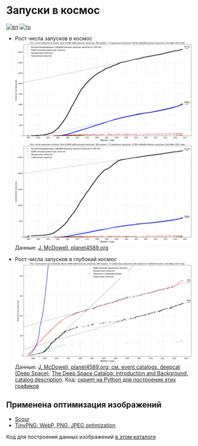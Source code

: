 # Запуски в космос

[![en](https://img.shields.io/badge/lang-en-red.svg)](README.md)
[![ru](https://img.shields.io/badge/lang-ru-green.svg)](README-ru.md)

* Рост числа запусков в космос
![Орбитальные и суборбитальные запуски в космос с апогеем более 100 км](./launches-orb-suborb-100km-linfit-ru.png "Орбитальные и суборбитальные запуски в космос с апогеем более 100 км с линейной аппроксимацией. Красным отмечены неудачные попытки, зеленым - некаталогизированные граничные запуски")
![Орбитальные и суборбитальные запуски в космос с апогеем более 80 км](./launches-orb-suborb-80km-linfit-ru.png "Орбитальные и суборбитальные запуски в космос с апогеем более 80 км с линейной аппроксимацией. Красным отмечены неудачные попытки, зеленым - некаталогизированные граничные запуски")
Данные: [J. McDowell, planet4589.org](https://planet4589.org/space/gcat/web/launch/ldes.html)

* Рост числа запусков в глубокий космос
![Рост числа запусков в глубокий космос](./launches-orb-deep-linfit-ru.png "Рост числа запусков в глубокий космос с линейной аппроксимацией. Красным отмечены неудачные попытки, зеленым - некаталогизированные граничные запуски")
Данные: [J. McDowell, planet4589.org; см. event catalogs, deepcat (Deep Space)](https://planet4589.org/space/gcat/web/cat/);
[The Deep Space Catalog: introduction and Background, catalog description](https://www.planet4589.org/space/deepcat/).
Код: [скрипт на Python для построения этих графиков](../../src/astrodata/launches/plot_launches_orb_suborb_graph.py)

## Применена оптимизация изображений

* [Scour](https://github.com/scour-project/scour)
* [TinyPNG: WebP, PNG, JPEG optimization](https://tinypng.com/)

Код для построения данных изображений [в этом каталоге](../../src/astrodata/launches/)
